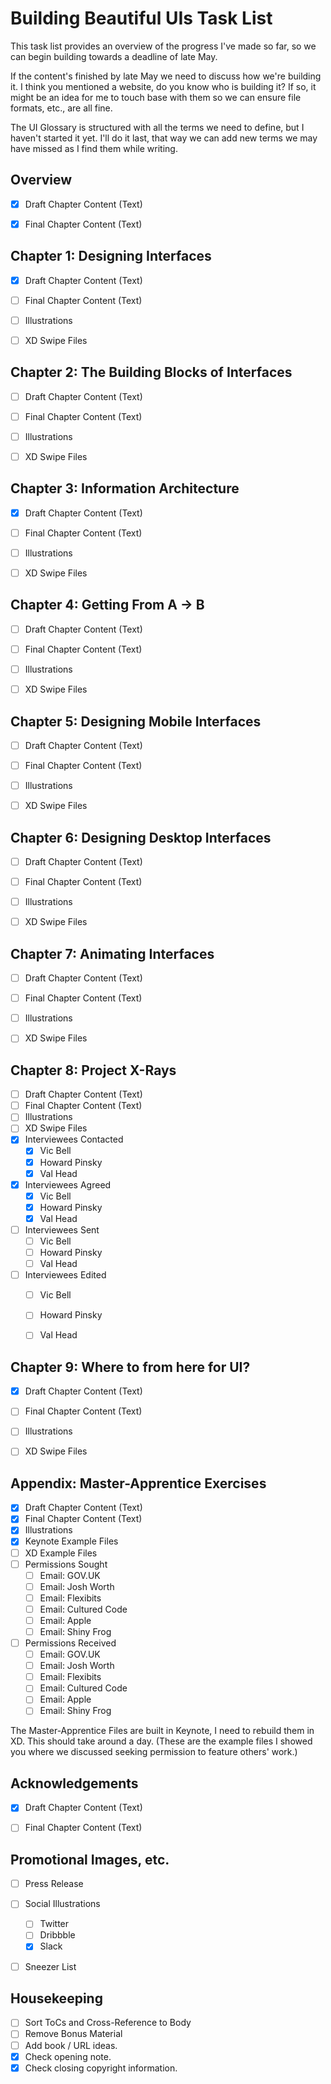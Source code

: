 Building Beautiful UIs Task List
================================

This task list provides an overview of the progress I've made so far, so we can begin building towards a deadline of late May.

If the content's finished by late May we need to discuss how we're building it. I think you mentioned a website, do you know who is building it? If so, it might be an idea for me to touch base with them so we can ensure file formats, etc., are all fine.

The UI Glossary is structured with all the terms we need to define, but I haven't started it yet. I'll do it last, that way we can add new terms we may have missed as I find them while writing.


Overview
--------

+ [X] Draft Chapter Content (Text)
+ [X] Final Chapter Content (Text)



Chapter 1: Designing Interfaces
-------------------------------

+ [X] Draft Chapter Content (Text)
+ [ ] Final Chapter Content (Text)
+ [ ] Illustrations
+ [ ] XD Swipe Files



Chapter 2: The Building Blocks of Interfaces
--------------------------------------------

+ [ ] Draft Chapter Content (Text)
+ [ ] Final Chapter Content (Text)
+ [ ] Illustrations
+ [ ] XD Swipe Files



Chapter 3: Information Architecture
--------------------------------------------

+ [X] Draft Chapter Content (Text)
+ [ ] Final Chapter Content (Text)
+ [ ] Illustrations
+ [ ] XD Swipe Files



Chapter 4: Getting From A → B
--------------------------------------------

+ [ ] Draft Chapter Content (Text)
+ [ ] Final Chapter Content (Text)
+ [ ] Illustrations
+ [ ] XD Swipe Files



Chapter 5: Designing Mobile Interfaces
--------------------------------------------

+ [ ] Draft Chapter Content (Text)
+ [ ] Final Chapter Content (Text)
+ [ ] Illustrations
+ [ ] XD Swipe Files



Chapter 6: Designing Desktop Interfaces
--------------------------------------------

+ [ ] Draft Chapter Content (Text)
+ [ ] Final Chapter Content (Text)
+ [ ] Illustrations
+ [ ] XD Swipe Files



Chapter 7: Animating Interfaces
--------------------------------------------

+ [ ] Draft Chapter Content (Text)
+ [ ] Final Chapter Content (Text)
+ [ ] Illustrations
+ [ ] XD Swipe Files



Chapter 8: Project X-Rays
--------------------------------------------

+ [ ] Draft Chapter Content (Text)
+ [ ] Final Chapter Content (Text)
+ [ ] Illustrations
+ [ ] XD Swipe Files
+ [X] Interviewees Contacted
    + [X] Vic Bell
    + [X] Howard Pinsky
    + [X] Val Head
+ [X] Interviewees Agreed
    + [X] Vic Bell
    + [X] Howard Pinsky
    + [X] Val Head
+ [ ] Interviewees Sent
    + [ ] Vic Bell
    + [ ] Howard Pinsky
    + [ ] Val Head
+ [ ] Interviewees Edited
    + [ ] Vic Bell
    + [ ] Howard Pinsky
    + [ ] Val Head



Chapter 9: Where to from here for UI?
--------------------------------------------

+ [X] Draft Chapter Content (Text)
+ [ ] Final Chapter Content (Text)
+ [ ] Illustrations
+ [ ] XD Swipe Files



Appendix: Master-Apprentice Exercises
--------------------------------------------

+ [X] Draft Chapter Content (Text)
+ [X] Final Chapter Content (Text)
+ [X] Illustrations
+ [X] Keynote Example Files
+ [ ] XD Example Files
+ [ ] Permissions Sought
    + [ ] Email: GOV.UK <!-- escmum@gmail.com -->
    + [ ] Email: Josh Worth <!-- http://www.joshworth.com/contact/ -->
    + [ ] Email: Flexibits <!-- https://flexibits.com/contact -->
    + [ ] Email: Cultured Code <!-- support@culturedcode.com -->
    + [ ] Email: Apple <!-- ehankey@apple.com -->
    + [ ] Email: Shiny Frog <!-- hello@shinyfrog.net -->
+ [ ] Permissions Received
    + [ ] Email: GOV.UK
    + [ ] Email: Josh Worth
    + [ ] Email: Flexibits
    + [ ] Email: Cultured Code
    + [ ] Email: Apple
    + [ ] Email: Shiny Frog    

The Master-Apprentice Files are built in Keynote, I need to rebuild them in XD. This should take around a day. (These are the example files I showed you where we discussed seeking permission to feature others' work.)



Acknowledgements
----------------

+ [X] Draft Chapter Content (Text)
+ [ ] Final Chapter Content (Text)



Promotional Images, etc.
------------------------

+ [ ] Press Release
+ [ ] Social Illustrations
    + [ ] Twitter
    + [ ] Dribbble
    + [X] Slack
+ [ ] Sneezer List



Housekeeping
------------

+ [ ] Sort ToCs and Cross-Reference to Body
+ [ ] Remove Bonus Material
+ [ ] Add book / URL ideas.
+ [X] Check opening note.
+ [X] Check closing copyright information.